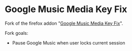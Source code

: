 Google Music Media Key Fix
======================

Fork of the firefox addon "[Google Music Media Key Fix](https://addons.mozilla.org/en-US/firefox/addon/google-music-media-key-fix/?src=api)".

Fork goals:
* Pause Google Music when user locks current session

